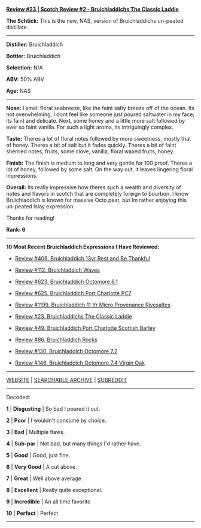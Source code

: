 
[**Review #23 | Scotch Review #2 - Bruichladdichs The Classic Laddie**]( https://t8ke.review/review-23-bruichladdich-the-classic-laddie-scottish-barley/)

**The Schtick:** This is the new, NAS, version of Bruichladdichs un-peated distillate. 

-----

**Distiller:** Bruichladdich

**Bottler:** Bruichladdich

**Selection:** N/A

**ABV:**  50% ABV

**Age:** NAS 

-----

**Nose:**  I smell floral seabreeze, like the faint salty breeze off of the ocean. Its not overwhelming, I dont feel like someone just poured saltwater in my face; its faint and delicate. Next, some honey and a little more salt followed by ever so faint vanilla. For such a light aroma, its intriguingly complex.  

**Taste:** Theres a lot of floral notes followed by more sweetness, mostly that of honey. Theres a bit of salt but it fades quickly. Theres a bit of faint sherried notes, fruits, some clove, vanilla, floral waxed fruits, honey.      

**Finish:** The finish is medium to long and very gentle for 100 proof. Theres a lot of honey, followed by some salt. On the way out, it leaves lingering floral impressions.  

**Overall:** Its really impressive how theres such a wealth and diversity of notes and flavors in scotch that are completely foreign to bourbon. I know Bruichladdich is known for massive Octo peat, but Im rather enjoying this un-peated Islay expression.  

Thanks for reading!

**Rank: 6**

----- 

**10 Most Recent Bruichladdich Expressions I Have Reviewed:** 

- [Review #406. Bruichladdich 13yr Rest and Be Thankful]( https://t8ke.review/review-406-bruichladdich-rest-and-be-thankful-13yr/) 

- [Review #112. Bruichladdich Waves]( https://t8ke.review/review-112-bruichladdich-waves/) 

- [Review #623. Bruichladdich Octomore 6.1]( https://t8ke.review/review-623-bruichladdich-octomore-61/) 

- [Review #625. Bruichladdich Port Charlotte PC7]( https://t8ke.review/review-625-bruichladdich-port-charlotte-pc7/) 

- [Review #1199. Bruichladdich 11 Yr Micro Provenance Rivesaltes]( https://t8ke.review/review-1199-bruichladdich-11-yr-micro-provenance-riveslates) 

- [Review #23. Bruichladdichs The Classic Laddie]( https://t8ke.review/review-23-bruichladdich-the-classic-laddie-scottish-barley/) 

- [Review #49. Bruichladdich Port Charlotte Scottish Barley]( https://t8ke.review/review-49-bruichladdich-port-charlotte-scottish-barley/) 

- [Review #86. Bruichladdich Rocks]( https://t8ke.review/review-86-bruichladdich-rocks/) 

- [Review #130. Bruichladdich Octomore 7.2]( https://t8ke.review/review-130-octomore-72/) 

- [Review #146. Bruichladdich Octomore 7.4 Virgin Oak]( https://t8ke.review/review-146-bruichladdich-octomore-74/) 

-----

[WEBSITE](https://t8ke.review) | [SEARCHABLE ARCHIVE](https://t8ke.review/review-archive/) | [SUBREDDIT](https://reddit.com/r/t8kereviews)

-----

Decoded:

**1** | **Disgusting** | So bad I poured it out.

**2** | **Poor** | I wouldn't consume by choice.

**3** | **Bad** | Multiple flaws.

**4** | **Sub-par** | Not bad, but many things I'd rather have.

**5** | **Good** | Good, just fine.

**6** | **Very Good** | A cut above.

**7** | **Great** | Well above average

**8** | **Excellent** | Really quite exceptional.

**9** | **Incredible** | An all time favorite

**10** | **Perfect** | Perfect

----

